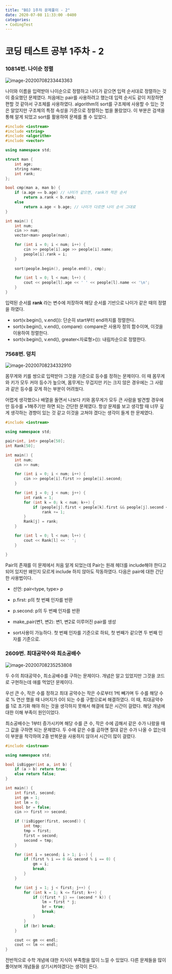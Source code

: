```yaml
---
title: "BOJ 1주차 문제풀이 - 2"
date: 2020-07-08 11:33:00 -0400
categories: 
- CodingTest
---
```


# 코딩 테스트 공부 1주차 - 2

### 10814번. 나이순 정렬

![image-20200708233443363](../../post_images/20200708/image-20200708233443363.png)

나이와 이름을 입력받아 나이순으로 정렬하고 나이가 같으면 입력 순서대로 정렬하는 것이 중요했던 문제였다. 처음에는 pair를 사용하려고 했는데 입력 순서도 같이 저장하면 편할 것 같아서 구조체를 사용하였다. algorithm의 sort를 구조체에 사용할 수 있는 것은 알았지만 구조체의 특정 속성을 기준으로 정렬하는 법을 몰랐었다. 이 부분은 검색을 통해 알게 되었고 sort를 활용하여 문제를 풀 수 있었다.

```c++
#include <iostream>
#include <string>
#include <algorithm>
#include <vector>

using namespace std;

struct man {
	int age;
	string name;
	int rank;
};

bool cmp(man a, man b) {
	if (a.age == b.age) // 나이가 같으면, rank가 적은 순서
		return a.rank < b.rank;
	else
		return a.age < b.age; // 나이가 다르면 나이 순서 그대로
}

int main() {
	int num;
	cin >> num;
	vector<man> people(num);

	for (int i = 0; i < num; i++) {
		cin >> people[i].age >> people[i].name;
		people[i].rank = i;
	}
	
	sort(people.begin(), people.end(), cmp);

	for (int l = 0; l < num; l++) {
		cout << people[l].age << ' ' << people[l].name << '\n';
	}
}
```

입력된 순서를 **rank** 라는 변수에 저장하여 해당 순서를 기반으로 나이가 같은 때의 정렬을 하였다.

- sort(v.begin(), v.end()): 단순히 start부터 end까지를 정렬한다.
- sort(v.begin(), v.end(), compare): compare은 사용자 정의 함수이며, 이것을 이용하여 정렬한다.
- sort(v.begin(), v.end(), greater<자료형>()): 내림차순으로 정렬한다.



### 7568번. 덩치

![image-20200708234332910](../../post_images/20200708/image-20200708234332910.png)

몸무게와 키를 쌍으로 입력받아 그것을 기준으로 등수를 정하는 문제이다. 이 때 몸무게와 키가 모두 커야 등수가 높으며, 몸무게는 무겁지만 키는 크지 않은 경우에는 그 사람과 같은 등수를 갖게 하는 부분이 어려웠다.

어렵게 생각했으나 배열을 돌면서 나보다 키와 몸무게가 모두 큰 사람을 발견할 경우에만 등수를 +1해주기만 하면 되는 간단한 문제였다. 항상 문제를 보고 생각할 때 너무 깊게 생각하는 경향이 있는 것 같고 이것을 고쳐야 겠다는 생각이 들게 한 문제였다.

```c++
#include <iostream>

using namespace std;

pair<int, int> people[50];
int Rank[50];

int main() {
	int num;
	cin >> num;

	for (int i = 0; i < num; i++) {
		cin >> people[i].first >> people[i].second;
	}

	for (int j = 0; j < num; j++) {
		int rank = 1;
		for (int k = 0; k < num; k++) {
			if (people[j].first < people[k].first && people[j].second < people[k].second) 
				rank += 1;
		}
		Rank[j] = rank;
	}

	for (int l = 0; l < num; l++) {
		cout << Rank[l] << ' ';
	}

}
```

Pair의 존재를 이 문제에서 처음 알게 되었는데 Pair는 원래 <utility> 헤더를 include해야 한다고 되어 있지만 왜인지 모르게 include 하지 않아도 작동하였다. 다음은 pair에 대한 간단한 사용법이다.

- 선언: pair<type, type> p 

- p.first: p의 첫 번째 인자를 반환
- p.second: p의 두 번째 인자를 반환
- make_pair(변1, 변2): 변1, 변2로 이루어진 pair를 생성
- sort사용이 가능하다. 첫 번째 인자를 기준으로 하되, 첫 번째가 같으면 두 번째 인자를 기준으로.



### 2609번. 최대공약수와 최소공배수

![image-20200708235253808](../../post_images/20200708/image-20200708235253808.png)

두 수의 최대공약수, 최소공배수를 구하는 문제이다. 개념은 알고 있었지만 그것을 코드로 구현하는데 애를 먹었던 문제이다.

우선 큰 수, 작은 수를 정하고 최대 공약수는 작은 수로부터 1씩 빼가며 두 수를 해당 수로 % 연산 했을 때 나머지가 0이 되는 수를 구함으로써 해결하였다. 이 때, 최대공약수를 1로 초기화 해야 하는 것을 생각하지 못해서 해결에 많은 시간이 걸렸다. 해당 개념에 대한 이해 부족이 원인이었다.

최소공배수는 1부터 증가시키며 해당 수를 큰 수,  작은 수에 곱해서 같은 수가 나왔을 때 그 값을 구하면 되는 문제였다. 두 수에 같은 수를 곱하면 절대 같은 수가 나올 수 없는데 이 부분을 착각하여 2중 반복문을 사용하지 않아서 시간이 많이 걸렸다. 

```c++
#include <iostream>

using namespace std;

bool isBigger(int a, int b) {
	if (a > b) return true;
	else return false;
}

int main() {
	int first, second;
	int gm = 1;
	int lm = 0;
	bool br = false;
	cin >> first >> second;

	if (!isBigger(first, second)) {
		int tmp;
		tmp = first;
		first = second;
		second = tmp;
	}

	for (int i = second; i > 1; i--) {
		if (first % i == 0 && second % i == 0) {
			gm = i;
			break;
		}
	}

	for (int j = 1; j < first; j++) {
		for (int k = 1; k <= first; k++) {
			if ((first * j) == (second * k)) {
				lm = first * j;
				br = true;
				break;
			}
		}
		if (br) break;
	}

	cout << gm << endl;
	cout << lm << endl;
}
```

전반적으로 수학 개념에 대한 지식이 부족함을 많이 느낄 수 있었다. 다른 문제들을 많이 풀어보며 개념들을 상기시켜야겠다는 생각이 든다.